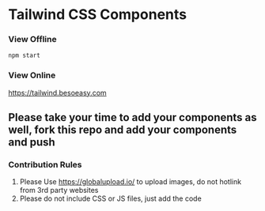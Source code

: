 # Tailwind CSS Components


### View Offline

`npm start`


### View Online

https://tailwind.besoeasy.com



## Please take your time to add your components as well, fork this repo and add your components and push


### Contribution Rules

1. Please Use https://globalupload.io/ to upload images, do not hotlink from 3rd party websites
2. Please do not include CSS or JS files, just add the code
